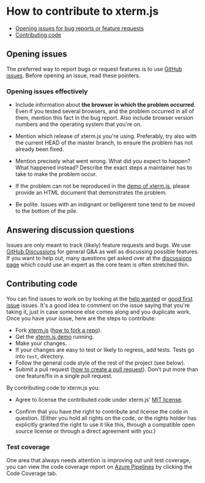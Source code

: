 # How to contribute to xterm.js

- [Opening issues for bug reports or feature requests](#opening-issues)
- [Contributing code](#contributing-code)

## Opening issues

The preferred way to report bugs or request features is to use
[GitHub issues](http://github.com/sourcelair/xterm.js/issues). Before
opening an issue, read these pointers.

### Opening issues effectively

- Include information about **the browser in which the problem occurred**. Even
  if you tested several browsers, and the problem occurred in all of them,
  mention this fact in the bug report. Also include browser version numbers and
  the operating system that you're on.

- Mention which release of xterm.js you're using. Preferably, try also with
  the current HEAD of the master branch, to ensure the problem has not already been
  fixed.

- Mention precisely what went wrong. What did you expect to happen? What happened instead? Describe the
  exact steps a maintainer has to take to make the problem occur.

- If the problem can not be reproduced in the [demo of xterm.js](https://github.com/xtermjs/xterm.js/wiki/Contributing#running-the-demo), please provide an HTML document that demonstrates the problem.

- Be polite. Issues with an indignant or belligerent tone tend to be moved to the
  bottom of the pile.

## Answering discussion questions

Issues are only meant to track (likely) feature requests and bugs. We use [GitHub Discussions](https://github.com/xtermjs/xterm.js/discussions) for general Q&A as well as discussing possible features. If you want to help out, many questions get asked over at the [discussions page](https://github.com/xtermjs/xterm.js/discussions) which could use an expert as the core team is often stretched thin.

## Contributing code

You can find issues to work on by looking at the [help wanted](https://github.com/xtermjs/xterm.js/issues?q=is%3Aissue+is%3Aopen+label%3A%22help+wanted%22) or [good first issue](https://github.com/xtermjs/xterm.js/issues?q=is%3Aissue+is%3Aopen+label%3A%22good+first+issue%22) issues. It's a good idea to comment on the issue saying that you're taking it, just in case someone else comes along and you duplicate work. Once you have your issue, here are the steps to contribute:

- Fork [xterm.js](https://github.com/sourcelair/xterm.js/)
  ([how to fork a repo](https://help.github.com/articles/fork-a-repo)).
- Get the [xterm.js demo](https://github.com/xtermjs/xterm.js/wiki/Contributing#running-the-demo) running.
- Make your changes.
- If your changes are easy to test or likely to regress, add tests. Tests go into `test`, directory.
- Follow the general code style of the rest of the project (see below).
- Submit a pull request
([how to create a pull request](https://help.github.com/articles/fork-a-repo)).
  Don't put more than one feature/fix in a single pull request.

By contributing code to xterm.js you:

 - Agree to license the contributed code under xterm.js' [MIT
   license](LICENSE).

 - Confirm that you have the right to contribute and license the code
   in question. (Either you hold all rights on the code, or the rights
   holder has explicitly granted the right to use it like this,
   through a compatible open source license or through a direct
   agreement with you.)

### Test coverage

One area that always needs attention is improving out unit test coverage, you can view the code coverage report on [Azure Pipelines](https://dev.azure.com/xtermjs/xterm.js/_build/latest?definitionId=3) by clicking the Code Coverage tab.
